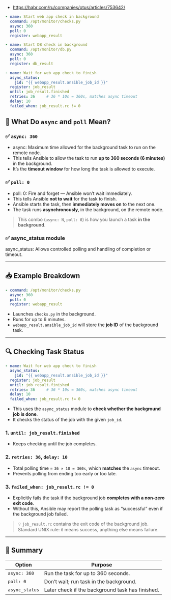 - https://habr.com/ru/companies/otus/articles/753642/

```yaml
- name: Start web app check in background
  command: /opt/monitor/checks.py
  async: 360
  poll: 0
  register: webapp_result

- name: Start DB check in background
  command: /opt/monitor/db.py
  async: 360
  poll: 0
  register: db_result

- name: Wait for web app check to finish
  async_status:
    jid: "{{ webapp_result.ansible_job_id }}"
  register: job_result
  until: job_result.finished
  retries: 36     # 36 * 10s = 360s, matches async timeout
  delay: 10
  failed_when: job_result.rc != 0
```

## 🔄 What Do `async` and `poll` Mean?

### ✅ `async: 360`

* async: Maximum time allowed for the background task to run on the remote node.
* This tells Ansible to allow the task to run **up to 360 seconds (6 minutes)** in the background.
* It’s the **timeout window** for how long the task is allowed to execute.

### ✅ `poll: 0`

* poll: 0: Fire and forget — Ansible won’t wait immediately.
* This tells Ansible **not to wait** for the task to finish.
* Ansible starts the task, then **immediately moves on** to the next one.
* The task runs **asynchronously**, in the background, on the remote node.

> This combo (`async: N`, `poll: 0`) is how you launch a task **in the background**.

### ✅ async_status module

async_status: Allows controlled polling and handling of completion or timeout.

---

## 📥 Example Breakdown

```yaml
- command: /opt/monitor/checks.py
  async: 360
  poll: 0
  register: webapp_result
```

* Launches `checks.py` in the background.
* Runs for up to 6 minutes.
* `webapp_result.ansible_job_id` will store the **job ID** of the background task.

---

## 🔍 Checking Task Status

```yaml
- name: Wait for web app check to finish
  async_status:
    jid: "{{ webapp_result.ansible_job_id }}"
  register: job_result
  until: job_result.finished
  retries: 36     # 36 * 10s = 360s, matches async timeout
  delay: 10
  failed_when: job_result.rc != 0
```

* This uses the `async_status` module to **check whether the background job is done**.
* It checks the status of the job with the given `job_id`.

### 1. **`until: job_result.finished`**

* Keeps checking until the job completes.

### 2. **`retries: 36`, `delay: 10`**

* Total polling time = `36 × 10 = 360s`, which **matches** the `async` timeout.
* Prevents polling from ending too early or too late.

### 3. **`failed_when: job_result.rc != 0`**

* Explicitly fails the task if the background job **completes with a non-zero exit code**.
* Without this, Ansible may report the polling task as “successful” even if the background job failed.

> 💡 `job_result.rc` contains the exit code of the background job. Standard UNIX rule: `0` means success, anything else means failure.

---

## 🧠 Summary

| Option         | Purpose                                          |
| -------------- | ------------------------------------------------ |
| `async: 360`   | Run the task for up to 360 seconds.              |
| `poll: 0`      | Don’t wait; run task in the background.          |
| `async_status` | Later check if the background task has finished. |
